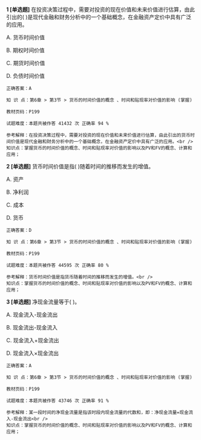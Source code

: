 **1 [单选题]** 在投资决策过程中，需要对投资的现在价值和未来价值进行估算，由此引出的( )是现代金融和财务分析中的一个基础概念，在金融资产定价中具有广泛的应用。

A. 货币时间价值

B. 期权时间价值

C. 期货时间价值

D. 负债时间价值 

```
正确答案：A

知 识 点：第6章 > 第3节 > 货币的时间价值的概念 、时间和贴现率对价值的影响 (掌握)

教材页码：P199

试题难度：本题共被作答 41432 次 正确率 94 %

参考解释：在投资决策过程中，需要对投资的现在价值和未来价值进行估算，由此引出的货币时间价值是现代金融和财务分析中的一个基础概念，在金融资产定价中具有广泛的应用。<br />
知识点：掌握货币的时间价值的概念、时间和贴现率对价值的影响以及PV和FV的概念、计算和应用；
```


**2 [单选题]** 货币时间价值是指( )随着时间的推移而发生的增值。

A. 资产

B. 净利润

C. 成本

D. 货币 

```
正确答案：D

知 识 点：第6章 > 第3节 > 货币的时间价值的概念 、时间和贴现率对价值的影响 (掌握)

教材页码：P199

试题难度：本题共被作答 44595 次 正确率 80 %

参考解释：货币时间价值是指货币随着时间的推移而发生的增值。<br />
知识点：掌握货币的时间价值的概念、时间和贴现率对价值的影响以及PV和FV的概念、计算和应用；
```


**3 [单选题]** 净现金流量等于( )。

A. 现金流入-现金流出

B. 现金流出-现金流入

C. 现金流入+现金流出

D. 现金流入×现金流出 

```
正确答案：A

知 识 点：第6章 > 第3节 > 货币的时间价值的概念 、时间和贴现率对价值的影响 (掌握)

教材页码：P199

试题难度：本题共被作答 43746 次 正确率 91 %

参考解释：某一段时间的净现金流量是指该时段内现金流量的代数和，即：净现金流量=现金流入-现金流出<br />
知识点：掌握货币的时间价值的概念、时间和贴现率对价值的影响以及PV和FV的概念、计算和应用；
```

